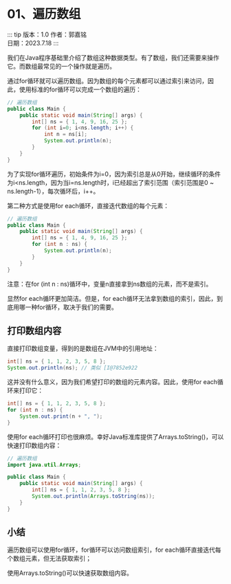 # 01、遍历数组

::: tip 版本：1.0
作者：郭嘉铭
</br>
日期：2023.7.18
:::

我们在Java程序基础里介绍了数组这种数据类型。有了数组，我们还需要来操作它。而数组最常见的一个操作就是遍历。

通过for循环就可以遍历数组。因为数组的每个元素都可以通过索引来访问，因此，使用标准的for循环可以完成一个数组的遍历：

```java
// 遍历数组
public class Main {
    public static void main(String[] args) {
        int[] ns = { 1, 4, 9, 16, 25 };
        for (int i=0; i<ns.length; i++) {
            int n = ns[i];
            System.out.println(n);
        }
    }
}
```

为了实现for循环遍历，初始条件为i=0，因为索引总是从0开始，继续循环的条件为i<ns.length，因为当i=ns.length时，i已经超出了索引范围（索引范围是0 ~ ns.length-1），每次循环后，i++。

第二种方式是使用for each循环，直接迭代数组的每个元素：

```java
// 遍历数组
public class Main {
    public static void main(String[] args) {
        int[] ns = { 1, 4, 9, 16, 25 };
        for (int n : ns) {
            System.out.println(n);
        }
    }
}
```

注意：在for (int n : ns)循环中，变量n直接拿到ns数组的元素，而不是索引。

显然for each循环更加简洁。但是，for each循环无法拿到数组的索引，因此，到底用哪一种for循环，取决于我们的需要。

## 打印数组内容

直接打印数组变量，得到的是数组在JVM中的引用地址：

```java
int[] ns = { 1, 1, 2, 3, 5, 8 };
System.out.println(ns); // 类似 [I@7852e922
```

这并没有什么意义，因为我们希望打印的数组的元素内容。因此，使用for each循环来打印它：

```java
int[] ns = { 1, 1, 2, 3, 5, 8 };
for (int n : ns) {
    System.out.print(n + ", ");
}
```

使用for each循环打印也很麻烦。幸好Java标准库提供了Arrays.toString()，可以快速打印数组内容：

```java
// 遍历数组
import java.util.Arrays;

public class Main {
    public static void main(String[] args) {
        int[] ns = { 1, 1, 2, 3, 5, 8 };
        System.out.println(Arrays.toString(ns));
    }
}
```

## 小结

遍历数组可以使用for循环，for循环可以访问数组索引，for each循环直接迭代每个数组元素，但无法获取索引；

使用Arrays.toString()可以快速获取数组内容。